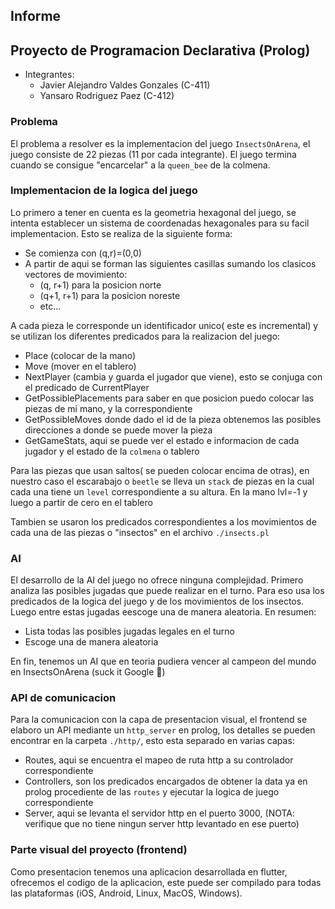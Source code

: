 ## Informe

## Proyecto de Programacion Declarativa (Prolog)

- Integrantes:
  - Javier Alejandro Valdes Gonzales (C-411)
  - Yansaro Rodriguez Paez (C-412)

### Problema

El problema a resolver es la implementacion del juego `InsectsOnArena`, el juego consiste de 22 piezas (11 por cada integrante). El juego termina cuando se consigue "encarcelar" a la `queen_bee` de la colmena.

### Implementacion de la logica del juego

Lo primero a tener en cuenta es la geometria hexagonal del juego, se intenta establecer un sistema de coordenadas hexagonales para su facil implementacion. Esto se realiza de la siguiente forma:

- Se comienza con (q,r)=(0,0)
- A partir de aqui se forman las siguientes casillas sumando los clasicos vectores de movimiento:
  - (q, r+1) para la posicion norte
  - (q+1, r+1) para la posicion noreste
  - etc...

A cada pieza le corresponde un identificador unico( este es incremental) y se utilizan los diferentes predicados para la realizacion del juego:

- Place (colocar de la mano)
- Move (mover en el tablero)
- NextPlayer (cambia y guarda el jugador que viene), esto se conjuga con el predicado de CurrentPlayer
- GetPossiblePlacements para saber en que posicion puedo colocar las piezas de mi mano, y la correspondiente
- GetPossibleMoves donde dado el id de la pieza obtenemos las posibles direcciones a donde se puede mover la pieza
- GetGameStats, aqui se puede ver el estado e informacion de cada jugador y el estado de la `colmena` o tablero

Para las piezas que usan saltos( se pueden colocar encima de otras), en nuestro caso el escarabajo o `beetle` se lleva un `stack` de piezas en la cual cada una tiene un `level` correspondiente a su altura. En la mano lvl=-1 y luego a partir de cero en el tablero

Tambien se usaron los predicados correspondientes a los movimientos de cada una de las piezas o "insectos" en el archivo `./insects.pl`

### AI

El desarrollo de la AI del juego no ofrece ninguna complejidad. Primero analiza las posibles jugadas que puede realizar en el turno. Para eso usa los predicados de la logica del juego y de los movimientos de los insectos. Luego entre estas jugadas eescoge una de manera aleatoria. En resumen:

- Lista todas las posibles jugadas legales en el turno
- Escoge una de manera aleatoria

En fin, tenemos un AI que en teoria pudiera vencer al campeon del mundo en InsectsOnArena (suck it Google 💪)

### API de comunicacion

Para la comunicacion con la capa de presentacion visual, el frontend se elaboro un API mediante un `http_server` en prolog, los detalles se pueden encontrar en la carpeta `./http/`, esto esta separado en varias capas:

- Routes, aqui se encuentra el mapeo de ruta http a su controlador correspondiente
- Controllers, son los predicados encargados de obtener la data ya en prolog procediente de las `routes` y ejecutar la logica de juego correspondiente
- Server, aqui se levanta el servidor http en el puerto 3000, (NOTA: verifique que no tiene ningun server http levantado en ese puerto)

### Parte visual del proyecto (frontend)

Como presentacion tenemos una aplicacion desarrollada en flutter, ofrecemos el codigo de la aplicacion, este puede ser compilado para todas las plataformas (iOS, Android, Linux, MacOS, Windows).
